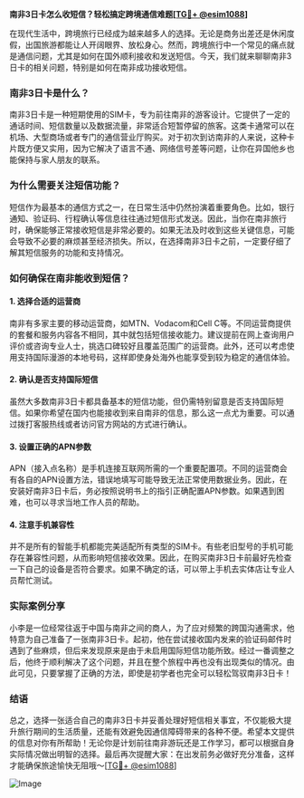 **南非3日卡怎么收短信？轻松搞定跨境通信难题[[TG💪+ @esim1088](https://t.me/s/esim1088)]**

在现代生活中，跨境旅行已经成为越来越多人的选择。无论是商务出差还是休闲度假，出国旅游都能让人开阔眼界、放松身心。然而，跨境旅行中一个常见的痛点就是通信问题，尤其是如何在国外顺利接收和发送短信。今天，我们就来聊聊南非3日卡的相关问题，特别是如何在南非成功接收短信。

### 南非3日卡是什么？

南非3日卡是一种短期使用的SIM卡，专为前往南非的游客设计。它提供了一定的通话时间、短信数量以及数据流量，非常适合短暂停留的旅客。这类卡通常可以在机场、大型商场或者专门的通信营业厅购买。对于初次到访南非的人来说，这种卡片既方便又实用，因为它解决了语言不通、网络信号差等问题，让你在异国他乡也能保持与家人朋友的联系。

### 为什么需要关注短信功能？

短信作为最基本的通信方式之一，在日常生活中仍然扮演着重要角色。比如，银行通知、验证码、行程确认等信息往往通过短信形式发送。因此，当你在南非旅行时，确保能够正常接收短信是非常必要的。如果无法及时收到这些关键信息，可能会导致不必要的麻烦甚至经济损失。所以，在选择南非3日卡之前，一定要仔细了解其短信服务的功能和支持情况。

### 如何确保在南非能收到短信？

#### 1. 选择合适的运营商
南非有多家主要的移动运营商，如MTN、Vodacom和Cell C等。不同运营商提供的套餐和服务内容各不相同，其中就包括短信接收能力。建议提前在网上查询用户评价或咨询专业人士，挑选口碑较好且覆盖范围广的运营商。此外，还可以考虑使用支持国际漫游的本地号码，这样即使身处海外也能享受到较为稳定的通信体验。

#### 2. 确认是否支持国际短信
虽然大多数南非3日卡都具备基本的短信功能，但仍需特别留意是否支持国际短信。如果你希望在国内也能接收到来自南非的信息，那么这一点尤为重要。可以通过拨打客服热线或者访问官方网站的方式进行确认。

#### 3. 设置正确的APN参数
APN（接入点名称）是手机连接互联网所需的一个重要配置项。不同的运营商会有各自的APN设置方法，错误地填写可能导致无法正常使用数据业务。因此，在安装好南非3日卡后，务必按照说明书上的指引正确配置APN参数。如果遇到困难，也可以寻求当地工作人员的帮助。

#### 4. 注意手机兼容性
并不是所有的智能手机都能完美适配所有类型的SIM卡。有些老旧型号的手机可能存在兼容性问题，从而影响短信接收效果。因此，在购买南非3日卡前最好先检查一下自己的设备是否符合要求。如果不确定的话，可以带上手机去实体店让专业人员帮忙测试。

### 实际案例分享

小李是一位经常往返于中国与南非之间的商人，为了应对频繁的跨国沟通需求，他特意为自己准备了一张南非3日卡。起初，他在尝试接收国内发来的验证码邮件时遇到了些麻烦，但后来发现原来是由于未启用国际短信功能所致。经过一番调整之后，他终于顺利解决了这个问题，并且在整个旅程中再也没有出现类似的情况。由此可见，只要掌握了正确的方法，即使是初学者也完全可以轻松驾驭南非3日卡！

### 结语

总之，选择一张适合自己的南非3日卡并妥善处理好短信相关事宜，不仅能极大提升旅行期间的生活质量，还能有效避免因通信障碍带来的各种不便。希望本文提供的信息对你有所帮助！无论你是计划前往南非游玩还是工作学习，都可以根据自身实际情况做出明智的选择。最后再次提醒大家：在出发前务必做好充分准备，这样才能确保旅途愉快无阻哦～[[TG💪+ @esim1088](https://t.me/s/esim1088)]

![Image](https://i.postimg.cc/4NQfJmqS/Snipaste-2025-05-13-00-14-12.png)